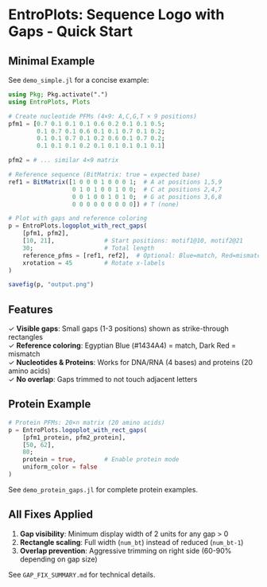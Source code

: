 # EntroPlots: Sequence Logo with Gaps - Quick Start

## Minimal Example

See `demo_simple.jl` for a concise example:

```julia
using Pkg; Pkg.activate(".")
using EntroPlots, Plots

# Create nucleotide PFMs (4×9: A,C,G,T × 9 positions)
pfm1 = [0.7 0.1 0.1 0.1 0.6 0.2 0.1 0.1 0.5;
        0.1 0.7 0.1 0.6 0.1 0.1 0.7 0.1 0.2;
        0.1 0.1 0.7 0.1 0.2 0.6 0.1 0.7 0.2;
        0.1 0.1 0.1 0.2 0.1 0.1 0.1 0.1 0.1]

pfm2 = # ... similar 4×9 matrix

# Reference sequence (BitMatrix: true = expected base)
ref1 = BitMatrix([1 0 0 0 1 0 0 0 1;  # A at positions 1,5,9
                  0 1 0 1 0 0 1 0 0;  # C at positions 2,4,7
                  0 0 1 0 0 1 0 1 0;  # G at positions 3,6,8
                  0 0 0 0 0 0 0 0 0]) # T (none)

# Plot with gaps and reference coloring
p = EntroPlots.logoplot_with_rect_gaps(
    [pfm1, pfm2],
    [10, 21],              # Start positions: motif1@10, motif2@21
    30;                    # Total length
    reference_pfms = [ref1, ref2],  # Optional: Blue=match, Red=mismatch
    xrotation = 45         # Rotate x-labels
)

savefig(p, "output.png")
```

## Features

✓ **Visible gaps**: Small gaps (1-3 positions) shown as strike-through rectangles  
✓ **Reference coloring**: Egyptian Blue (#1434A4) = match, Dark Red = mismatch  
✓ **Nucleotides & Proteins**: Works for DNA/RNA (4 bases) and proteins (20 amino acids)  
✓ **No overlap**: Gaps trimmed to not touch adjacent letters

## Protein Example

```julia
# Protein PFMs: 20×n matrix (20 amino acids)
p = EntroPlots.logoplot_with_rect_gaps(
    [pfm1_protein, pfm2_protein],
    [50, 62],
    80;
    protein = true,        # Enable protein mode
    uniform_color = false
)
```

See `demo_protein_gaps.jl` for complete protein examples.

## All Fixes Applied

1. **Gap visibility**: Minimum display width of 2 units for any gap > 0
2. **Rectangle scaling**: Full width (`num_bt`) instead of reduced (`num_bt-1`)
3. **Overlap prevention**: Aggressive trimming on right side (60-90% depending on gap size)

See `GAP_FIX_SUMMARY.md` for technical details.
